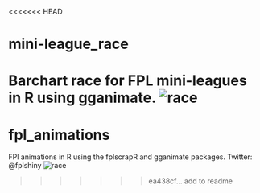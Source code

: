 <<<<<<< HEAD
# mini-league_race
Barchart race for FPL mini-leagues in R using gganimate. 
![race](https://github.com/fplshiny/mini-league_race/blob/master/mini_league.gif)
=======
# fpl_animations

FPl animations in R using the fplscrapR and gganimate packages. 
Twitter: @fplshiny
![race](https://github.com/fplshiny/fpl_animations/blob/master/Outputs/mini_league.gif)
>>>>>>> ea438cf... add to readme
